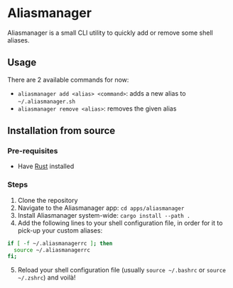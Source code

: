 # Aliasmanager

Aliasmanager is a small CLI utility to quickly add or remove some shell aliases.

## Usage

There are 2 available commands for now:

- `aliasmanager add <alias> <command>`: adds a new alias to `~/.aliasmanager.sh`
- `aliasmanager remove <alias>`: removes the given alias

## Installation from source

### Pre-requisites

- Have [Rust](https://www.rust-lang.org/learn/get-started) installed

### Steps

1. Clone the repository
2. Navigate to the Aliasmanager app: `cd apps/aliasmanager`
3. Install Aliasmanager system-wide: `cargo install --path .`
4. Add the following lines to your shell configuration file, in order for it to pick-up your custom aliases:
  ```bash
  if [ -f ~/.aliasmanagerrc ]; then
    source ~/.aliasmanagerrc
  fi;
  ```
5. Reload your shell configuration file (usually `source ~/.bashrc` or `source ~/.zshrc`) and voilà!
